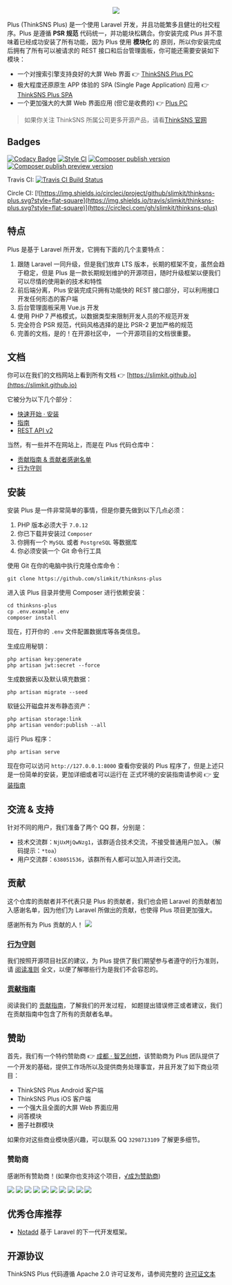 <p align="center"><img src="https://github.com/slimkit/thinksns-plus/raw/master/public/plus.png"></p>

Plus (ThinkSNS Plus) 是一个使用 Laravel 开发，并且功能繁多且健壮的社交程序。Plus 是遵循 **PSR 规范** 代码统一，并功能块松耦合。你安装完成 Plus 并不意味着已经成功安装了所有功能，因为 Plus 使用 **模块化** 的
原则，所以你安装完成后拥有了所有可以被请求的 REST 接口和后台管理面板，你可能还需要安装如下模块：

- 一个对搜索引擎支持良好的大屏 Web 界面 👉 [ThinkSNS Plus PC](https://github.com/zhiyicx/plus-component-pcos)
- 极大程度还原原生 APP 体验的 SPA (Single Page Application) 应用 👉 [ThinkSNS Plus SPA](https://github.com/zhiyicx/plus-component-h5)
- 一个更加强大的大屏 Web 界面应用 (但它是收费的) 👉 [Plus PC](https://github.com/zhiyicx/plus-component-pc)

> 如果你关注 ThinkSNS 所属公司更多开源产品，请看[ThinkSNS 官网](http://www.thinksns.com)

## Badges

[![Codacy Badge](https://api.codacy.com/project/badge/Grade/8320deaa80b8489f95fcedaae6df079d)](https://www.codacy.com/app/zhiyi/thinksns-plus?utm_source=github.com&amp;utm_medium=referral&amp;utm_content=slimkit/thinksns-plus&amp;utm_campaign=Badge_Grade)
[![Style CI](https://styleci.io/repos/76627423/shield?branch=master)](https://styleci.io/repos/76627423)
[![Composer publish version](https://img.shields.io/packagist/v/zhiyicx/thinksns-plus.svg?style=flat-square)](https://packagist.org/packages/zhiyicx/thinksns-plus)
[![Composer publish preview version](https://img.shields.io/packagist/vpre/zhiyicx/thinksns-plus.svg?style=flat-square)](https://packagist.org/packages/zhiyicx/thinksns-plus)

Travis CI: [![Travis CI Build Status](https://img.shields.io/travis/slimkit/thinksns-plus.svg?style=flat-square)](https://travis-ci.org/slimkit/thinksns-plus)

Circle CI: [![https://img.shields.io/circleci/project/github/slimkit/thinksns-plus.svg?style=flat-square](https://img.shields.io/travis/slimkit/thinksns-plus.svg?style=flat-square)](https://circleci.com/gh/slimkit/thinksns-plus)

## 特点

Plus 是基于 Laravel 所开发，它拥有下面的几个主要特点：

1. 跟随 Laravel 一同升级，但是我们放弃 LTS 版本，长期的框架不变，虽然会趋于稳定，但是 Plus 是一款长期规划维护的开源项目，随时升级框架以便我们可以尽情的使用新的技术和特性
2. 前后端分离，Plus 安装完成只拥有功能快的 REST 接口部分，可以利用接口开发任何形态的客户端
3. 后台管理面板采用 Vue.js 开发
4. 使用 PHP 7 严格模式，以数据类型来限制开发人员的不规范开发
5. 完全符合 PSR 规范，代码风格选择的是比 PSR-2 更加严格的规范
6. 完善的文档，是的！在开源社区中， 一个开源项目的文档很重要。

## 文档

你可以在我们的文档网站上看到所有文档 👉 [https://slimkit.github.io](https://slimkit.github.io)

它被分为以下几个部分：

- [快速开始 · 安装](https://slimkit.github.io/docs/server-getting-started-installation.html)
- [指南](https://slimkit.github.io/docs/server-guides-package.html)
- [REST API v2](https://slimkit.github.io/docs/api-v2-overview.html)

当然，有一些并不在网站上，而是在 Plus 代码仓库中：

- [贡献指南 & 贡献者感谢名单](https://github.com/slimkit/thinksns-plus/blob/master/CONTRIBUTING.md)
- [行为守则](https://github.com/slimkit/thinksns-plus/blob/master/CODE_OF_CONDUCT.md)

## 安装

安装 Plus 是一件非常简单的事情，但是你要先做到以下几点必须：

1. PHP 版本必须大于 `7.0.12`
2. 你已下载并安装过 `Composer`
3. 你拥有一个 `MySQL` 或者 `PostgreSQL` 等数据库
4. 你必须安装一个 Git 命令行工具

使用 Git 在你的电脑中执行克隆仓库命令：

```shell
git clone https://github.com/slimkit/thinksns-plus
```

进入该 Plus 目录并使用 Composer 进行依赖安装：

```shell
cd thinksns-plus
cp .env.example .env
composer install
```

现在，打开你的 `.env` 文件配置数据库等各类信息。

生成应用秘钥：

```shell
php artisan key:generate
php artisan jwt:secret --force
```

生成数据表以及默认填充数据：

```shell
php artisan migrate --seed
```

软链公开磁盘并发布静态资产：

```shell
php artisan storage:link
php artisan vendor:publish --all
```

运行 Plus 程序：

```shell
php artisan serve
```

现在你可以访问 `http://127.0.0.1:8000` 查看你安装的 Plus 程序了，但是上述只是一份简单的安装，更加详细或者可以运行在
正式环境的安装指南请参阅 👉 [安装指南](https://slimkit.github.io/docs/server-getting-started-installation.html)

## 交流 & 支持

针对不同的用户，我们准备了两个 QQ 群，分别是：

- 技术交流群：`NjUxMjQwNzg1`，该群适合技术交流，不接受普通用户加入。（解码提示：`*toa`）
- 用户交流群：`638051536`，该群所有人都可以加入并进行交流。

## 贡献

这个仓库的贡献者并不代表只是 Plus 的贡献者，我们也会把 Laravel 的贡献者加入感谢名单，因为他们为 Laravel 所做出的贡献，也使得 Plus 项目更加强大。

感谢所有为 Plus 贡献的人！
<a href="https://github.com/slimkit/thinksns-plus/graphs/contributors"><img src="https://opencollective.com/thinksns-plus/contributors.svg?width=890" /></a>

### [行为守则](https://github.com/slimkit/thinksns-plus/blob/master/CODE_OF_CONDUCT.md)

我们按照开源项目社区的建议，为 Plus 提供了我们期望参与者遵守的行为准则，请 [阅读准则](https://github.com/slimkit/thinksns-plus/blob/master/CODE_OF_CONDUCT.md) 全文，以便了解哪些行为是我们不会容忍的。

### [贡献指南](https://github.com/slimkit/thinksns-plus/blob/master/CONTRIBUTING.md)

阅读我们的 [贡献指南](https://github.com/slimkit/thinksns-plus/blob/master/CONTRIBUTING.md)，了解我们的开发过程，
如题提出错误修正或者建议，我们在贡献指南中包含了所有的贡献者名单。

## 赞助

首先，我们有一个特约赞助商 👉 [成都 · 智艺创想](http://www.zhiyicx.com)，该赞助商为 Plus 团队提供了一个开发的基础，提供工作场所以及提供商务处理事宜，并且开发了如下商业项目：

- ThinkSNS Plus Android 客户端
- ThinkSNS Plus iOS 客户端
- 一个强大且全面的大屏 Web 界面应用
- 问答模块
- 圈子社群模块

如果你对这些商业模块感兴趣，可以联系 QQ `3298713109` 了解更多细节。

### 赞助商

感谢所有赞助商！(如果你也支持这个项目，[√成为赞助商](https://opencollective.com/thinksns-plus#sponsor))

<a href="https://opencollective.com/thinksns-plus/sponsor/0/website" target="_blank"><img src="https://opencollective.com/thinksns-plus/sponsor/0/avatar.svg"></a>
<a href="https://opencollective.com/thinksns-plus/sponsor/1/website" target="_blank"><img src="https://opencollective.com/thinksns-plus/sponsor/1/avatar.svg"></a>
<a href="https://opencollective.com/thinksns-plus/sponsor/2/website" target="_blank"><img src="https://opencollective.com/thinksns-plus/sponsor/2/avatar.svg"></a>
<a href="https://opencollective.com/thinksns-plus/sponsor/3/website" target="_blank"><img src="https://opencollective.com/thinksns-plus/sponsor/3/avatar.svg"></a>
<a href="https://opencollective.com/thinksns-plus/sponsor/4/website" target="_blank"><img src="https://opencollective.com/thinksns-plus/sponsor/4/avatar.svg"></a>
<a href="https://opencollective.com/thinksns-plus/sponsor/5/website" target="_blank"><img src="https://opencollective.com/thinksns-plus/sponsor/5/avatar.svg"></a>
<a href="https://opencollective.com/thinksns-plus/sponsor/6/website" target="_blank"><img src="https://opencollective.com/thinksns-plus/sponsor/6/avatar.svg"></a>
<a href="https://opencollective.com/thinksns-plus/sponsor/7/website" target="_blank"><img src="https://opencollective.com/thinksns-plus/sponsor/7/avatar.svg"></a>
<a href="https://opencollective.com/thinksns-plus/sponsor/8/website" target="_blank"><img src="https://opencollective.com/thinksns-plus/sponsor/8/avatar.svg"></a>
<a href="https://opencollective.com/thinksns-plus/sponsor/9/website" target="_blank"><img src="https://opencollective.com/thinksns-plus/sponsor/9/avatar.svg"></a>

## 优秀仓库推荐

- [Notadd](https://github.com/notadd/notadd) 基于 Laravel 的下一代开发框架。

## 开源协议

ThinkSNS Plus 代码遵循 Apache 2.0 许可证发布，请参阅完整的 [许可证文本](https://github.com/slimkit/thinksns-plus/blob/master/LICENSE)
